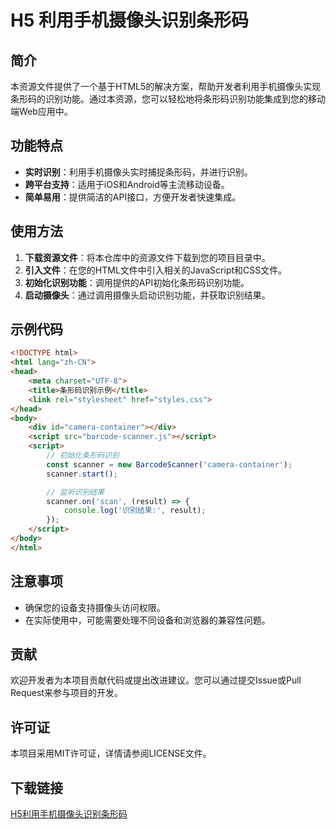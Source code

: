 # H5 利用手机摄像头识别条形码

## 简介

本资源文件提供了一个基于HTML5的解决方案，帮助开发者利用手机摄像头实现条形码的识别功能。通过本资源，您可以轻松地将条形码识别功能集成到您的移动端Web应用中。

## 功能特点

- **实时识别**：利用手机摄像头实时捕捉条形码，并进行识别。
- **跨平台支持**：适用于iOS和Android等主流移动设备。
- **简单易用**：提供简洁的API接口，方便开发者快速集成。

## 使用方法

1. **下载资源文件**：将本仓库中的资源文件下载到您的项目目录中。
2. **引入文件**：在您的HTML文件中引入相关的JavaScript和CSS文件。
3. **初始化识别功能**：调用提供的API初始化条形码识别功能。
4. **启动摄像头**：通过调用摄像头启动识别功能，并获取识别结果。

## 示例代码

```html
<!DOCTYPE html>
<html lang="zh-CN">
<head>
    <meta charset="UTF-8">
    <title>条形码识别示例</title>
    <link rel="stylesheet" href="styles.css">
</head>
<body>
    <div id="camera-container"></div>
    <script src="barcode-scanner.js"></script>
    <script>
        // 初始化条形码识别
        const scanner = new BarcodeScanner('camera-container');
        scanner.start();

        // 监听识别结果
        scanner.on('scan', (result) => {
            console.log('识别结果:', result);
        });
    </script>
</body>
</html>
```

## 注意事项

- 确保您的设备支持摄像头访问权限。
- 在实际使用中，可能需要处理不同设备和浏览器的兼容性问题。

## 贡献

欢迎开发者为本项目贡献代码或提出改进建议。您可以通过提交Issue或Pull Request来参与项目的开发。

## 许可证

本项目采用MIT许可证，详情请参阅LICENSE文件。

## 下载链接

[H5利用手机摄像头识别条形码](https://pan.quark.cn/s/346b8934c0ef)